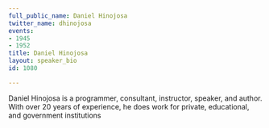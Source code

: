 ```yaml
---
full_public_name: Daniel Hinojosa
twitter_name: dhinojosa
events:
- 1945
- 1952
title: Daniel Hinojosa
layout: speaker_bio
id: 1080

---
```

Daniel Hinojosa is a programmer, consultant, instructor, speaker, and author. With over 20 years of experience, he does work for private, educational, and government institutions
